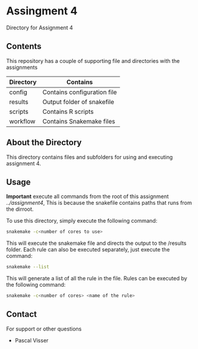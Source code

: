# Assingment 4
Directory for Assignment 4

## Contents
This repository has a couple of supporting file and directories with the assignments

|Directory             |Contains                                       |
|---                   |---                                            |
|config                |Contains configuration file                    |
|results               |Output folder of snakefile                     |
|scripts               |Contains R scripts                             |
|workflow              |Contains Snakemake files                       |

## About the Directory
This directory contains files and subfolders for using and executing assignment 4. 


## Usage 

**Important** execute all commands from the root of this assignment *../assignment4*, This is because the snakefile contains paths that runs from the dirroot. 

To use this directory, simply execute the following command:

```bash
snakemake -c<number of cores to use>
```

This will execute the snakemake file and directs the output to the /results folder. Each rule can also be executed separately, just execute the command:

```bash
snakemake --list
```

This will generate a list of all the rule in the file. Rules can be executed by the following command:


```bash
snakemake -c<number of cores> <name of the rule>
```

## Contact

For support or other questions

* Pascal Visser